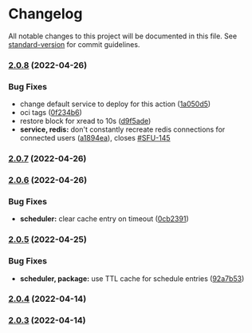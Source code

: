 # Changelog

All notable changes to this project will be documented in this file. See [standard-version](https://github.com/conventional-changelog/standard-version) for commit guidelines.

### [2.0.8](https://github.com/KL-Engineering/kidsloop-sfu-gateway/compare/v2.0.7...v2.0.8) (2022-04-26)


### Bug Fixes

* change default service to deploy for this action ([1a050d5](https://github.com/KL-Engineering/kidsloop-sfu-gateway/commit/1a050d53e6d2d66d03263070021f399007670150))
* oci tags ([0f234b6](https://github.com/KL-Engineering/kidsloop-sfu-gateway/commit/0f234b6ca7f7b021af6d7e175366f39b799fe0da))
* restore block for xread to 10s ([d9f5ade](https://github.com/KL-Engineering/kidsloop-sfu-gateway/commit/d9f5ade4b04672b120c2d587374b5d63fa47e37b))
* **service, redis:** don't constantly recreate redis connections for connected users ([a1894ea](https://github.com/KL-Engineering/kidsloop-sfu-gateway/commit/a1894ea6bb954bd5c3d5f09c0bdbdda2339964db)), closes [#SFU-145](https://github.com/KL-Engineering/kidsloop-sfu-gateway/issues/SFU-145)

### [2.0.7](https://github.com/KL-Engineering/kidsloop-sfu-gateway/compare/v2.0.6...v2.0.7) (2022-04-26)

### [2.0.6](https://github.com/KL-Engineering/kidsloop-sfu-gateway/compare/v2.0.5...v2.0.6) (2022-04-26)


### Bug Fixes

* **scheduler:** clear cache entry on timeout ([0cb2391](https://github.com/KL-Engineering/kidsloop-sfu-gateway/commit/0cb239110a104fdd63d3e19d132b87251771f55f))

### [2.0.5](https://github.com/KL-Engineering/kidsloop-sfu-gateway/compare/v2.0.4...v2.0.5) (2022-04-25)


### Bug Fixes

* **scheduler, package:** use TTL cache for schedule entries ([92a7b53](https://github.com/KL-Engineering/kidsloop-sfu-gateway/commit/92a7b536b51705ae6a6f05ccc9de1ef9982d6535))

### [2.0.4](https://github.com/KL-Engineering/kidsloop-sfu-gateway/compare/v2.0.3...v2.0.4) (2022-04-14)

### [2.0.3](https://github.com/KL-Engineering/kidsloop-sfu-gateway/compare/v2.0.2-rc5...v2.0.3) (2022-04-14)
